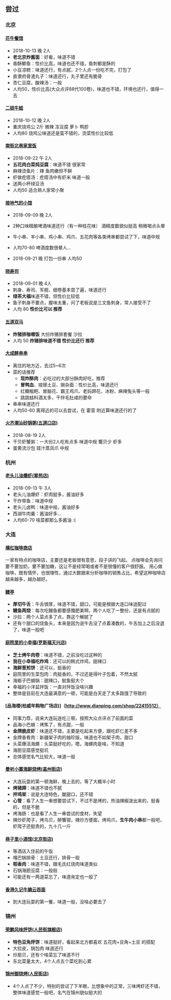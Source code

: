 ## 尝过
### 北京

#### [花牛餐馆](http://www.dianping.com/shop/8941116)
- 2018-10-13 晚 2人
- **老北京炸酱面**：好看，味道不错
- 香酥鲫鱼：性价比高，味道也还不错，鱼刺都是酥的
- 小豆凉糕：味道还行，有点腻，2个人点一份吃不完，打包了
- 直隶府骨渣丸子：味道还行，丸子里还有脆骨
- 杏仁豆腐，酸辣汤：一般
- 人均50，性价比高(大众点评88代100卷)，味道也不错，环境也还行，值得一去

#### [二姐牛蛙](http://www.dianping.com/shop/513816)
- 2018-10-12 晚 2人
- 重庆烧鸡公 2斤 微辣 冻豆腐 萝卜 鸭胗
- 人均80 烧鸡公味道还是蛮不错的，烫菜性价比较低

#### [南街北巷家里饭](http://www.dianping.com/shop/10017644)
- 2018-09-22 午 2人
- **五花肉白菜炖豆腐**：味道不错 很家常
- 麻辣烫鱼片：辣 鱼肉嫩但不鲜
- 虾做疙瘩汤：疙瘩汤中有虾米 味道一般
- 送两小杯绿豆汤
- 人均50  适合熟人家常小聚

#### [接地气的小馆](http://www.dianping.com/shop/65408599)
- 2018-09-09 晚 2人
- 2种口味精酿啤酒味道还行（有一种桂花味） 酒精度数貌似挺高 稍微喝点头晕
- 牛小串、羊小串、鸡小串、鸡爪、五花肉等各类烤串都尝试了下，味道中规
- 人均70-80 啤酒度数很晕人...

- 2018-09-21 晚 打包一份串 人均50

#### [晓寿司](http://www.dianping.com/shop/93940086)
- 2018-09-01 晚 4人
- 刺身、寿司、军舰、细卷基本尝了遍，味道还行
- **绿茶大福**味道不错，但性价比较低
- 鱼子刺身不要点，腥味太重，问了老板说是三文鱼刺身，常人接受不了
- 人均 80  **性价比可以 推荐**

#### [五道双马](http://www.dianping.com/shop/90981703)
- **炸猪排咖喱饭** 大份炸猪排套餐 沙拉
- 人均 50  **炸猪排味道不错 性价比还行 推荐**

#### [大成醉串串](http://www.dianping.com/shop/110357761)
- 离住的地方近，去过5~6次
- 菜的话推荐
  - **现炸酥肉**：必吃过的大部分酥肉好吃，推荐
  - **冒鸭血**、琅琊土豆、豌杂面：性价比高，味道还行
  - 红糖糍粑、冒脑花、霸王鸡爪、老妈蹄花、冰粉、麻辣兔头等一般
  - 跳跳蛙料酒太多，干拌毛肚咸的要命
- 串串味道还行
- 人均50-60 离得近的可以去尝试，在 霍营 附近算味道还行的了

#### [火齐潮汕砂锅粥(五道口店)](http://www.dianping.com/shop/58331899)
- 2018-08-19 2人
- 干贝虾蟹粥：一大份2人吃有点多 味道中规 蟹贝少  虾多
- 蛋黄流沙包 豉汁蒸凤爪 中规

### 杭州
#### [老头儿油爆虾(翠苑店)](http://www.dianping.com/shop/26233646)
- 2018-09-13 午 3人
- 老头儿油爆虾：虾肉挺多，酱油好多
- 干炸带鱼：味道中规
- 老头儿卤鸭：味道中规，酱油好多
- 西湖牛肉羹：酱油好多...
- 人均60-70  啥菜都那么多酱油 :(

### 大连
#### [横杠咖啡商店](http://www.dianping.com/shop/97179380)
一家有特点的咖啡店，主要还是老板很有意思，段子讲的飞起。
点咖啡会先询问要不要加奶，要不要加糖，这让不是经常喝或者不是很懂的客户很舒服。
用心做咖啡，既有情怀，也很理性，通过大数据来分析咖啡的销售占比，希望这种咖啡店越来越多，越办越好。

#### [鳗亭](http://www.dianping.com/shop/90927374)
- **厚切牛舌**：牛舌很厚，味道不错，甜口，可能是根据大连口味适配过
- **鳗鱼两烧**：每次吃鳗鱼都要感慨肥美啊，两个人吃了一整份，还是有点腻的
- 沙拉：两个人菜点多了点，靠这个解腻了
- 还有个甜口的烧鱼头，本来是因为说牛舌没了点着凑数的，牛舌加上之后没退了，味道一般吧
 
#### [庭院里的小幸福(罗斯福天兴店)](http://www.dianping.com/shop/18778773)
- **芝士烤牛肉卷**：味道不错，之前没吃过这种的
- **我在小幸福吃炸鸡**：还可以的韩式炸鸡，甜辣口
- **海鲜葱煎饼**：还可以，挺香的
- 庭院里的生菜包肉：肉挺香的，不过还是得叶子包着，不然太腻
- 海蛎子巴蛸锅：甜辣口，鱿鱼挺大个
- 幸福的小洋盆拌饭：一直对拌饭没啥兴趣
- 整体是目前在大连最满意的一顿，可能是白天走了太多路饿了导致的

#### [品海楼(柏威年购物广场店)]（http://www.dianping.com/shop/22415512）
- 同事力荐，说来大连玩连吃三顿，按照大众点评点了前面的菜
- 品海小巴蛸：烤焦了，有点甜，一般
- **金牌脆皮虾**：味道还不错，主要是吃起来方便，跟吃虾仁差不多
- 金牌香肴肉：新疆架子肉的袖珍版，味道也不如架子肉，甜口
- 头菜爆活海螺：头菜挺好吃的，嗯，海螺肉是啥，不知道
- 海胆豆腐感觉挺坑
- 总体感觉名气比较大，味道一般

#### [曼听小寨海鲜烧烤(盖州街店)](http://www.dianping.com/shop/21237358)
- 大连玩耍的第一顿海鲜，晚上去的，等了大概半小时
- **烤猪蹄**：味道不错也不腻
- **拌鸡架**：说是大连特色，酸甜口，还不错
- **心管**：看了人生一串想要尝试下，不过不是烤的，热油辣椒泼出来的，挺香的，但是不脆
- 烤海肠：也是看了人生一串尝试的食材，失望
- 辣炒虾爬子，烤鸟贝，醉蟹钳，辣炒方便面，烤鸡爪，**生牛肉小串**都一般吧，虾爬子还挺贵的，九十几一斤

#### [巷子里小酒馆(北京街店)](http://www.dianping.com/shop/44389079)
- 等酒店入住前的午饭
- 嘎巴锅排骨：土豆还行，排骨一般
- **稻香肉**：味道不错，跟毛氏红烧肉味道类似
- 石锅海胆豆腐：一般般
- 可能还有一两道菜忘了，味道肯定也一般了

#### [香港久记牛腩云吞面](http://www.dianping.com/shop/67921048)
- 到大连玩耍的第一餐，味道一般，没啥必要去了

### 锦州
#### [荣鹏风味烀饼(人民街旗舰店)](http://www.dianping.com/shop/90540326)
- **特色豆角烀饼**：味道挺好，看起来北方都喜欢 五花肉+豆角+土豆 的搭配
- 大拉皮，锅包肉 味道还行
- 炒扇贝，还有个啥菜忘了味道不行
- 东北菜量太大，4个人点五个菜吃到心累

#### [锦州御烧烤(人民街店)](http://www.dianping.com/shop/2537497)
- 4个人点了不少，特别的尝试了下羊眼，比想象中的正常，三味烤虾还不错，整体味道感觉一般吧，名气在锦州貌似挺大的
